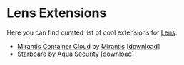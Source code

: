 # Lens Extensions

Here you can find curated list of cool extensions for [Lens](https://k8slens.dev).

* [Mirantis Container Cloud](https://github.com/Mirantis/lens-extension-cc/) by [Mirantis](https://mirantis.com) [[download](https://registry.npmjs.org/@mirantis/lens-extension-cc/-/lens-extension-cc-1.0.2.tgz)]
* [Starboard](https://github.com/aquasecurity/starboard-lens-extension) by [Aqua Security](https://www.aquasec.com/) [[download](https://github.com/aquasecurity/starboard-lens-extension/packages/520430)]
